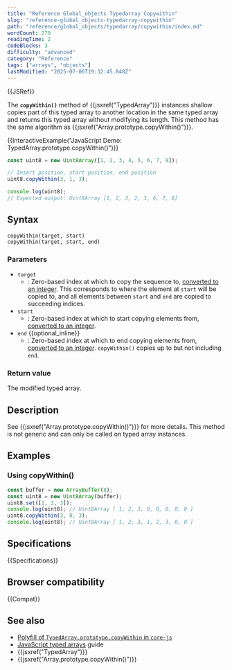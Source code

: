 ```yaml
---
title: "Reference Global_objects Typedarray Copywithin"
slug: "reference-global_objects-typedarray-copywithin"
path: "reference/global_objects/typedarray/copywithin/index.md"
wordCount: 279
readingTime: 2
codeBlocks: 3
difficulty: "advanced"
category: "Reference"
tags: ["arrays", "objects"]
lastModified: "2025-07-06T19:32:45.848Z"
---
```



{{JSRef}}

The **`copyWithin()`** method of {{jsxref("TypedArray")}} instances shallow copies part of this typed array to another location in the same typed array and returns this typed array without modifying its length. This method has the same algorithm as {{jsxref("Array.prototype.copyWithin()")}}.

{{InteractiveExample("JavaScript Demo: TypedArray.prototype.copyWithin()")}}

```js interactive-example
const uint8 = new Uint8Array([1, 2, 3, 4, 5, 6, 7, 8]);

// Insert position, start position, end position
uint8.copyWithin(3, 1, 3);

console.log(uint8);
// Expected output: Uint8Array [1, 2, 3, 2, 3, 6, 7, 8]
```

## Syntax

```js-nolint
copyWithin(target, start)
copyWithin(target, start, end)
```

### Parameters

- `target`
  - : Zero-based index at which to copy the sequence to, [converted to an integer](/en-US/docs/Web/JavaScript/Reference/Global_Objects/Number#integer_conversion). This corresponds to where the element at `start` will be copied to, and all elements between `start` and `end` are copied to succeeding indices.
- `start`
  - : Zero-based index at which to start copying elements from, [converted to an integer](/en-US/docs/Web/JavaScript/Reference/Global_Objects/Number#integer_conversion).
- `end` {{optional_inline}}
  - : Zero-based index at which to end copying elements from, [converted to an integer](/en-US/docs/Web/JavaScript/Reference/Global_Objects/Number#integer_conversion). `copyWithin()` copies up to but not including `end`.

### Return value

The modified typed array.

## Description

See {{jsxref("Array.prototype.copyWithin()")}} for more details. This method is not generic and can only be called on typed array instances.

## Examples

### Using copyWithin()

```js
const buffer = new ArrayBuffer(8);
const uint8 = new Uint8Array(buffer);
uint8.set([1, 2, 3]);
console.log(uint8); // Uint8Array [ 1, 2, 3, 0, 0, 0, 0, 0 ]
uint8.copyWithin(3, 0, 3);
console.log(uint8); // Uint8Array [ 1, 2, 3, 1, 2, 3, 0, 0 ]
```

## Specifications

{{Specifications}}

## Browser compatibility

{{Compat}}

## See also

- [Polyfill of `TypedArray.prototype.copyWithin` in `core-js`](https://github.com/zloirock/core-js#ecmascript-typed-arrays)
- [JavaScript typed arrays](/en-US/docs/Web/JavaScript/Guide/Typed_arrays) guide
- {{jsxref("TypedArray")}}
- {{jsxref("Array.prototype.copyWithin()")}}
